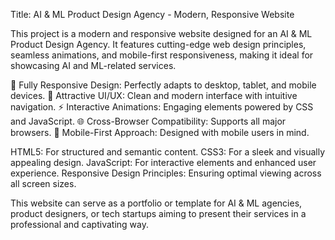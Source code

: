 Title: AI & ML Product Design Agency - Modern, Responsive Website

This project is a modern and responsive website designed for an AI & ML Product Design Agency. It features cutting-edge web design principles, seamless animations, and mobile-first responsiveness, making it ideal for showcasing AI and ML-related services.

🚀 Fully Responsive Design: Perfectly adapts to desktop, tablet, and mobile devices.
🎨 Attractive UI/UX: Clean and modern interface with intuitive navigation.
⚡ Interactive Animations: Engaging elements powered by CSS and JavaScript.
🌐 Cross-Browser Compatibility: Supports all major browsers.
📱 Mobile-First Approach: Designed with mobile users in mind.

HTML5: For structured and semantic content.
CSS3: For a sleek and visually appealing design.
JavaScript: For interactive elements and enhanced user experience.
Responsive Design Principles: Ensuring optimal viewing across all screen sizes.

This website can serve as a portfolio or template for AI & ML agencies, product designers, or tech startups aiming to present their services in a professional and captivating way.
